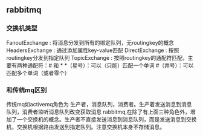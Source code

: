 ## rabbitmq
### 交换机类型
FanoutExchange  : 将消息分发到所有的绑定队列，无routingkey的概念
HeadersExchange : 通过添加属性key-value匹配
DirectExchange  : 按照routingkey分发到指定队列
TopicExchange   : 按照routingkey的通配符匹配，主要有两种通配符：# 和 *
                    *（星号）：可以（只能）匹配一个单词
                    #（井号）：可以匹配多个单词（或者零个）
                    
### 和传统mq区别
传统mq如activemq角色为 生产者，消息队列，消费者。生产着发送消息到消息队列，消费者监听消息队列改变获取消息
rabbitmq,在除了有上面三种角色外，增加了一个交换机的概念。生产者不直接发送消息到消息队列，而是发送消息到交换
机，交换机根据路由发送到指定队列。注意交换机本身不存储消息。
    
      
     

